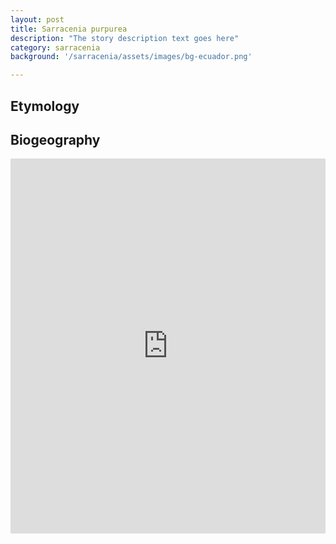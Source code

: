 ```yaml
---
layout: post
title: Sarracenia purpurea
description: "The story description text goes here"
category: sarracenia
background: '/sarracenia/assets/images/bg-ecuador.png'

---
```



## Etymology


## Biogeography

<iframe src="https://marco-barandun.github.io/cp-resource/expeditions/assets/maps/Sarracenia_purpurea.html" height="600px" width="100%" style="border:none;"></iframe>
